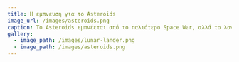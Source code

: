 ```yaml
---
title: Η εμπνευση για το Asteroids
image_url: /images/asteroids.png
caption: Το Asteroids εμπνέεται από το παλιότερο Space War, αλλά το λογισμικό διάδρασης του βασίζεται στο αρκετά διαφορετικό Lunar Lander.
gallery:
  - image_path: /images/lunar-lander.png
  - image_path: /images/asteroids.png
---
```

    
